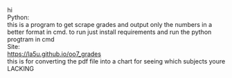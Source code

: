 hi\
Python:\
this is a program to get scrape grades and output only the numbers in a better format in cmd. to run just install requirements and run the python progtram in cmd\
Site:\
https://la5u.github.io/oo7_grades
\
this is for converting the pdf file into a chart for seeing which subjects youre LACKING
